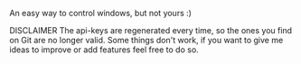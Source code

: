 An easy way to control windows, but not yours :)

DISCLAIMER
The api-keys are regenerated every time, so the ones you find on Git are no longer valid.
Some things don't work, if you want to give me ideas to improve or add features feel free to do so.
